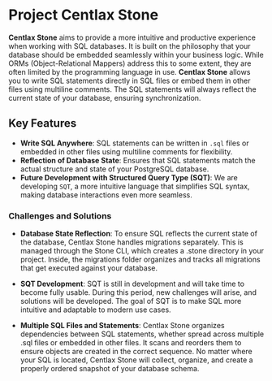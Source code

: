 # Project Centlax Stone

**Centlax Stone** aims to provide a more intuitive and productive experience when working with SQL databases. It is built on the philosophy that your database should be embedded seamlessly within your business logic. While ORMs (Object-Relational Mappers) address this to some extent, they are often limited by the programming language in use. **Centlax Stone** allows you to write SQL statements directly in SQL files or embed them in other files using multiline comments. The SQL statements will always reflect the current state of your database, ensuring synchronization.

## Key Features

- **Write SQL Anywhere**: SQL statements can be written in `.sql` files or embedded in other files using multiline comments for flexibility.
- **Reflection of Database State**: Ensures that SQL statements match the actual structure and state of your PostgreSQL database.
- **Future Development with Structured Query Type (SQT)**: We are developing `SQT`, a more intuitive language that simplifies SQL syntax, making database interactions even more seamless.

### Challenges and Solutions
- **Database State Reflection**: To ensure SQL reflects the current state of the database, Centlax Stone handles migrations separately. This is managed through the Stone CLI, which creates a .stone directory in your project. Inside, the migrations folder organizes and tracks all migrations that get executed against your database.

- **SQT Development**: SQT is still in development and will take time to become fully usable. During this period, new challenges will arise, and solutions will be developed. The goal of SQT is to make SQL more intuitive and adaptable to modern use cases.

- **Multiple SQL Files and Statements**: Centlax Stone organizes dependencies between SQL statements, whether spread across multiple .sql files or embedded in other files. It scans and reorders them to ensure objects are created in the correct sequence. No matter where your SQL is located, Centlax Stone will collect, organize, and create a properly ordered snapshot of your database schema.